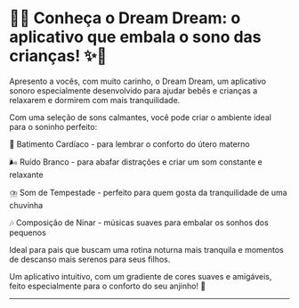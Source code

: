 # 🌙✨ Conheça o Dream Dream: o aplicativo que embala o sono das crianças! ✨🌙

Apresento a vocês, com muito carinho, o Dream Dream, um aplicativo sonoro especialmente desenvolvido para ajudar bebês e crianças a relaxarem e dormirem com mais tranquilidade.

Com uma seleção de sons calmantes, você pode criar o ambiente ideal para o soninho perfeito:

💓 Batimento Cardíaco - para lembrar o conforto do útero materno

 🌬️ Ruído Branco - para abafar distrações e criar um som constante e relaxante

 ⛈️ Som de Tempestade - perfeito para quem gosta da tranquilidade de uma chuvinha

 🎶 Composição de Ninar - músicas suaves para embalar os sonhos dos pequenos

Ideal para pais que buscam uma rotina noturna mais tranquila e momentos de descanso mais serenos para seus filhos.

Um aplicativo intuitivo, com um gradiente de cores suaves e amigáveis, feito especialmente para o conforto do seu anjinho! 💖
****

